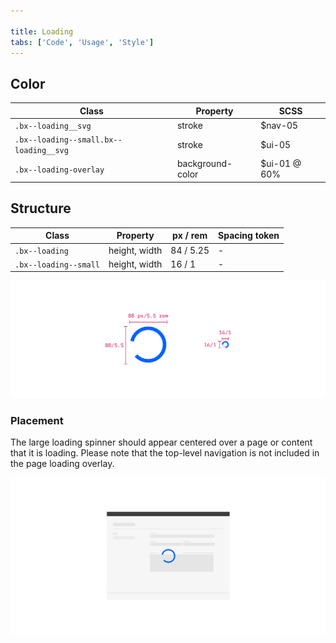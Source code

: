 ```yaml
---

title: Loading
tabs: ['Code', 'Usage', 'Style']
---
```


## Color

| Class                                  | Property         | SCSS         |
| -------------------------------------- | ---------------- | ------------ |
| `.bx--loading__svg`                    | stroke           | $nav-05      |
| `.bx--loading--small.bx--loading__svg` | stroke           | $ui-05       |
| `.bx--loading-overlay`                 | background-color | $ui-01 @ 60% |

## Structure

| Class                 | Property      | px / rem  | Spacing token |
| --------------------- | ------------- | --------- | ------------- |
| `.bx--loading`        | height, width | 84 / 5.25 | -             |
| `.bx--loading--small` | height, width | 16 / 1    | -             |

<image-component fixed="default" caption="Structure measurements for small and large loading spinner | px / rem">

![Large spinner structure measurements](images/loading-style-1.png)

</image-component>

### Placement

The large loading spinner should appear centered over a page or content that it is loading. Please note that the top-level navigation is not included in the page loading overlay.

<image-component fixed="default" caption="Example of a large loading spinner in product context">

![Large spinner in context example](images/loading-style-4.png)

</image-component>
